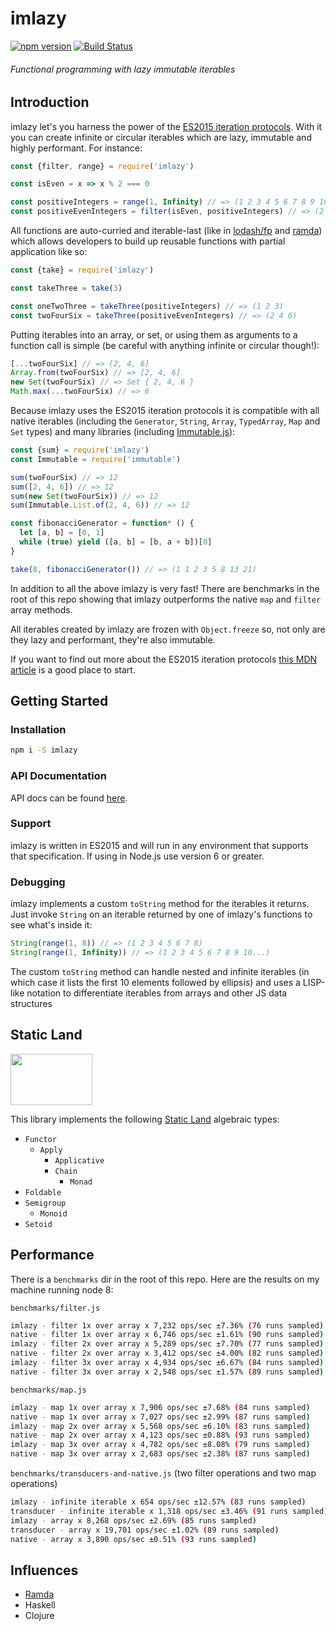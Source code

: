 # imlazy

[![npm version](https://badge.fury.io/js/imlazy.svg)](https://badge.fury.io/js/imlazy)
[![Build Status](https://travis-ci.org/benji6/imlazy.svg?branch=master)](https://travis-ci.org/benji6/imlazy)

###### Functional programming with lazy immutable iterables

## Introduction

imlazy let's you harness the power of the [ES2015 iteration protocols](https://developer.mozilla.org/en-US/docs/Web/JavaScript/Reference/Iteration_protocols). With it you can create infinite or circular iterables which are lazy, immutable and highly performant. For instance:

```js
const {filter, range} = require('imlazy')

const isEven = x => x % 2 === 0

const positiveIntegers = range(1, Infinity) // => (1 2 3 4 5 6 7 8 9 10...)
const positiveEvenIntegers = filter(isEven, positiveIntegers) // => (2 4 6 8 10 12 14 16 18 20...)
```

All functions are auto-curried and iterable-last (like in [lodash/fp](https://github.com/lodash/lodash/wiki/FP-Guide) and [ramda](http://ramdajs.com/)) which allows developers to build up reusable functions with partial application like so:

```js
const {take} = require('imlazy')

const takeThree = take(3)

const oneTwoThree = takeThree(positiveIntegers) // => (1 2 3)
const twoFourSix = takeThree(positiveEvenIntegers) // => (2 4 6)
```

Putting iterables into an array, or set, or using them as arguments to a function call is simple (be careful with anything infinite or circular though!):

```js
[...twoFourSix] // => [2, 4, 6]
Array.from(twoFourSix) // => [2, 4, 6]
new Set(twoFourSix) // => Set { 2, 4, 6 }
Math.max(...twoFourSix) // => 6
```

Because imlazy uses the ES2015 iteration protocols it is compatible with all native iterables (including the `Generator`, `String`, `Array`, `TypedArray`, `Map` and `Set` types) and many libraries (including [Immutable.js](https://github.com/facebook/immutable-js)):

```js
const {sum} = require('imlazy')
const Immutable = require('immutable')

sum(twoFourSix) // => 12
sum([2, 4, 6]) // => 12
sum(new Set(twoFourSix)) // => 12
sum(Immutable.List.of(2, 4, 6)) // => 12

const fibonacciGenerator = function* () {
  let [a, b] = [0, 1]
  while (true) yield ([a, b] = [b, a + b])[0]
}

take(8, fibonacciGenerator()) // => (1 1 2 3 5 8 13 21)
```

In addition to all the above imlazy is very fast! There are benchmarks in the root of this repo showing that imlazy outperforms the native `map` and `filter` array methods.

All iterables created by imlazy are frozen with `Object.freeze` so, not only are they lazy and performant, they're also immutable.

If you want to find out more about the ES2015 iteration protocols [this MDN article](https://developer.mozilla.org/en-US/docs/Web/JavaScript/Reference/Iteration_protocols) is a good place to start.

## Getting Started

### Installation

```sh
npm i -S imlazy
```

### API Documentation

API docs can be found [here](https://benji6.github.io/imlazy).

### Support

imlazy is written in ES2015 and will run in any environment that supports that specification. If using in Node.js use version 6 or greater.

### Debugging

imlazy implements a custom `toString` method for the iterables it returns. Just invoke `String` on an iterable returned by one of imlazy's functions to see what's inside it:

```js
String(range(1, 8)) // => (1 2 3 4 5 6 7 8)
String(range(1, Infinity)) // => (1 2 3 4 5 6 7 8 9 10...)
```

The custom `toString` method can handle nested and infinite iterables (in which case it lists the first 10 elements followed by ellipsis) and uses a LISP-like notation to differentiate iterables from arrays and other JS data structures

## Static Land

<a href="https://github.com/rpominov/static-land"><img width="131" height="82" src="https://raw.githubusercontent.com/rpominov/static-land/master/logo/logo.png" /></a>

This library implements the following [Static Land](https://github.com/rpominov/static-land) algebraic types:
- `Functor`
  - `Apply`
    - `Applicative`
    - `Chain`
      - `Monad`
- `Foldable`
- `Semigroup`
  - `Monoid`
- `Setoid`

## Performance

There is a `benchmarks` dir in the root of this repo. Here are the results on my machine running node 8:

`benchmarks/filter.js`
```sh
imlazy - filter 1x over array x 7,232 ops/sec ±7.36% (76 runs sampled)
native - filter 1x over array x 6,746 ops/sec ±1.61% (90 runs sampled)
imlazy - filter 2x over array x 5,289 ops/sec ±7.70% (77 runs sampled)
native - filter 2x over array x 3,412 ops/sec ±4.00% (82 runs sampled)
imlazy - filter 3x over array x 4,934 ops/sec ±6.67% (84 runs sampled)
native - filter 3x over array x 2,548 ops/sec ±1.57% (89 runs sampled)
```

`benchmarks/map.js`
```sh
imlazy - map 1x over array x 7,906 ops/sec ±7.68% (84 runs sampled)
native - map 1x over array x 7,027 ops/sec ±2.99% (87 runs sampled)
imlazy - map 2x over array x 5,568 ops/sec ±6.10% (83 runs sampled)
native - map 2x over array x 4,123 ops/sec ±0.88% (93 runs sampled)
imlazy - map 3x over array x 4,782 ops/sec ±8.08% (79 runs sampled)
native - map 3x over array x 2,683 ops/sec ±2.38% (87 runs sampled)
```

`benchmarks/transducers-and-native.js` (two filter operations and two map operations)
```sh
imlazy - infinite iterable x 654 ops/sec ±12.57% (83 runs sampled)
transducer - infinite iterable x 1,318 ops/sec ±3.46% (91 runs sampled)
imlazy - array x 8,268 ops/sec ±2.69% (85 runs sampled)
transducer - array x 19,701 ops/sec ±1.02% (89 runs sampled)
native - array x 3,890 ops/sec ±0.51% (93 runs sampled)
```

## Influences

- [Ramda](https://github.com/ramda/ramda)
- Haskell
- Clojure
